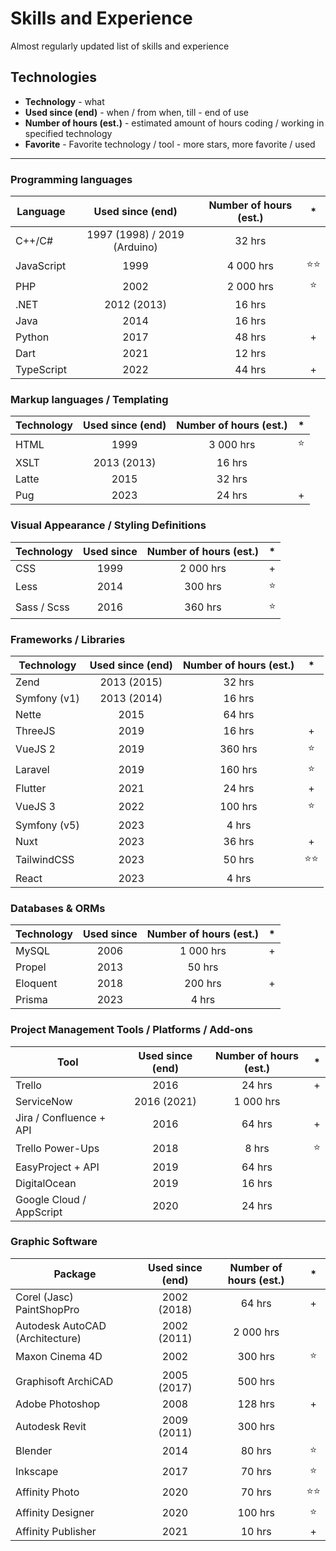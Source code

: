# Skills and Experience
Almost regularly updated list of skills and experience

## Technologies

- **Technology** - what
- **Used since (end)** - when / from when, till - end of use
- **Number of hours (est.)** - estimated amount of hours coding / working in specified technology
- **Favorite** - Favorite technology / tool - more stars, more favorite / used
____

### Programming languages

| Language | Used since (end) | Number of hours (est.) | * |
| --- | :---: | :---: | :---: |
| C++/C# | 1997 (1998) / 2019 (Arduino) | 32 hrs | |
| JavaScript | 1999 | 4 000 hrs | ⭐⭐ |
| PHP | 2002 | 2 000 hrs | ⭐ |
| .NET | 2012 (2013) | 16 hrs | |
| Java | 2014 | 16 hrs | |
| Python | 2017 | 48 hrs | + |
| Dart | 2021 | 12 hrs | |
| TypeScript | 2022 | 44 hrs | + |

### Markup languages / Templating

| Technology | Used since (end) | Number of hours (est.) | * |
| --- | :---: | :---: | :---: |
| HTML | 1999 | 3 000 hrs | ⭐ |
| XSLT | 2013 (2013) | 16 hrs | |
| Latte | 2015 | 32 hrs | |
| Pug | 2023 | 24 hrs | + |

### Visual Appearance / Styling Definitions

| Technology | Used since | Number of hours (est.) | * |
| --- | :---: | :---: | :---: |
| CSS | 1999 | 2 000 hrs | + |
| Less | 2014 | 300 hrs | ⭐ |
| Sass / Scss | 2016 | 360 hrs | ⭐ |

### Frameworks / Libraries

| Technology | Used since (end) | Number of hours (est.) | * |
| --- | :---: | :---: | :---: |
| Zend | 2013 (2015) | 32 hrs | |
| Symfony (v1) | 2013 (2014) | 16 hrs | |
| Nette | 2015 | 64 hrs | |
| ThreeJS | 2019 | 16 hrs | + |
| VueJS 2 | 2019 | 360 hrs | ⭐ |
| Laravel | 2019 | 160 hrs | ⭐ |
| Flutter | 2021 | 24 hrs | + |
| VueJS 3 | 2022 | 100 hrs | ⭐ |
| Symfony (v5) | 2023 | 4 hrs | |
| Nuxt | 2023 | 36 hrs | + |
| TailwindCSS | 2023 | 50 hrs | ⭐⭐ |
| React | 2023 | 4 hrs | |

### Databases & ORMs

| Technology | Used since | Number of hours (est.) | * |
| --- | :---: | :---: | :---: |
| MySQL | 2006 | 1 000 hrs | + |
| Propel | 2013 | 50 hrs | |
| Eloquent | 2018 | 200 hrs | + |
| Prisma | 2023 | 4 hrs | |

### Project Management Tools / Platforms / Add-ons

| Tool | Used since (end) | Number of hours (est.) | * |
| --- | :---: | :---: | :---: |
| Trello | 2016 | 24 hrs | + |
| ServiceNow | 2016 (2021) | 1 000 hrs |
| Jira / Confluence + API | 2016 | 64 hrs | + |
| Trello Power-Ups | 2018 | 8 hrs | ⭐ |
| EasyProject + API | 2019 | 64 hrs | |
| DigitalOcean | 2019 | 16 hrs | |
| Google Cloud / AppScript | 2020 | 24 hrs | |

### Graphic Software

| Package | Used since (end) | Number of hours (est.) | * |
| --- | :---: | :---: | :---: |
| Corel (Jasc) PaintShopPro | 2002 (2018) | 64 hrs | + |
| Autodesk AutoCAD (Architecture) | 2002 (2011) | 2 000 hrs | |
| Maxon Cinema 4D | 2002 | 300 hrs | ⭐ | 
| Graphisoft ArchiCAD | 2005 (2017) | 500 hrs | |
| Adobe Photoshop | 2008 | 128 hrs | + |
| Autodesk Revit | 2009 (2011) | 300 hrs | |
| Blender | 2014 | 80 hrs | ⭐ |
| Inkscape | 2017 | 70 hrs | ⭐ |
| Affinity Photo | 2020 | 70 hrs | ⭐⭐ |
| Affinity Designer | 2020 | 100 hrs | ⭐ |
| Affinity Publisher | 2021 | 10 hrs | + |
